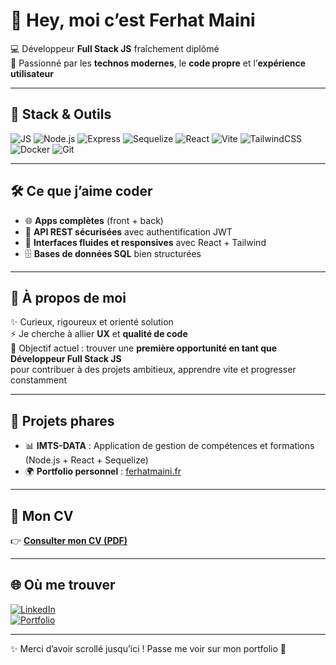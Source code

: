 # 👋 Hey, moi c’est Ferhat Maini  

💻 Développeur **Full Stack JS** fraîchement diplômé  
🌱 Passionné par les **technos modernes**, le **code propre** et l’**expérience utilisateur**  

---

## 🚀 Stack & Outils

![JS](https://img.shields.io/badge/JavaScript-ES6+-yellow?logo=javascript)
![Node.js](https://img.shields.io/badge/Node.js-18.x-green?logo=node.js)
![Express](https://img.shields.io/badge/Express.js-black?logo=express)
![Sequelize](https://img.shields.io/badge/Sequelize-ORM-blue?logo=sequelize)
![React](https://img.shields.io/badge/React-18.x-61DAFB?logo=react)
![Vite](https://img.shields.io/badge/Vite-Build-purple?logo=vite)
![TailwindCSS](https://img.shields.io/badge/TailwindCSS-Utility-blue?logo=tailwindcss)
![Docker](https://img.shields.io/badge/Docker-Container-blue?logo=docker)
![Git](https://img.shields.io/badge/Git-Version%20Control-orange?logo=git)

---

## 🛠️ Ce que j’aime coder
- 🌐 **Apps complètes** (front + back)  
- 🔐 **API REST sécurisées** avec authentification JWT  
- 🎨 **Interfaces fluides et responsives** avec React + Tailwind  
- 🗄️ **Bases de données SQL** bien structurées  

---

## 📌 À propos de moi
✨ Curieux, rigoureux et orienté solution  
⚡ Je cherche à allier **UX** et **qualité de code**  
🚀 Objectif actuel : trouver une **première opportunité en tant que Développeur Full Stack JS**  
pour contribuer à des projets ambitieux, apprendre vite et progresser constamment  

---

## 📂 Projets phares
- 📊 **IMTS-DATA** : Application de gestion de compétences et formations (Node.js + React + Sequelize)  
- 🌍 **Portfolio personnel** : [ferhatmaini.fr](https://ferhatmaini.fr)  

---

## 📄 Mon CV
👉 [**Consulter mon CV (PDF)**](https://senfoosan.github.io/portfolio/assets/curivtae/Ferhat_Maini.pdf)  

---

## 🌐 Où me trouver
[![LinkedIn](https://img.shields.io/badge/LinkedIn-Ferhat%20Maini-blue?logo=linkedin)](https://www.linkedin.com/in/ferhat-maini)  
[![Portfolio](https://img.shields.io/badge/Portfolio-ferhatmaini.fr-61DAFB?logo=react)](https://ferhatmaini.fr)  

---

✨ Merci d’avoir scrollé jusqu’ici ! Passe me voir sur mon portfolio 🚀
